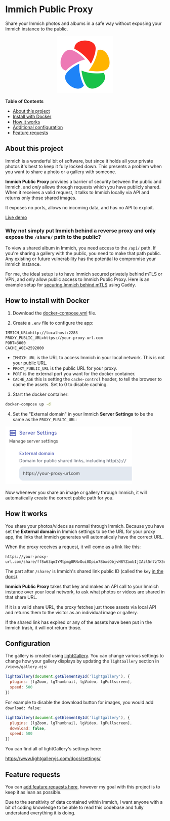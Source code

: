 # Immich Public Proxy

Share your Immich photos and albums in a safe way without exposing your Immich instance to the public.

<p align="center" width="100%">
<img src="public/images/immich.png" width="180" height="180">
</p>

**Table of Contents**

- [About this project](#description)
- [Install with Docker](#how-to-install-with-docker)
- [How it works](#how-it-works)
- [Additional configuration](#configuration)
- [Feature requests](#feature-requests)

## About this project

Immich is a wonderful bit of software, but since it holds all your private photos it's best to keep it fully locked down.
This presents a problem when you want to share a photo or a gallery with someone.

**Immich Public Proxy** provides a barrier of security between the public and Immich, and _only_ allows through requests
which you have publicly shared. When it receives a valid request, it talks to Immich locally via API and returns only
those shared images.

It exposes no ports, allows no incoming data, and has no API to exploit.

[Live demo](https://immich-demo.note.sx/share/ffSw63qnIYMtpmg0RNvOui0Dpio7BbxsObjvH8YZaobIjIAzl5n7zTX5d6EDHdOYEvo)

### Why not simply put Immich behind a reverse proxy and only expose the `/share/` path to the public?

To view a shared album in Immich, you need access to the `/api/` path. If you're sharing a gallery with the public, you need
to make that path public. Any existing or future vulnerability has the potential to compromise your Immich instance.

For me, the ideal setup is to have Immich secured privately behind mTLS or VPN, and only allow public access to Immich Public Proxy.
Here is an example setup for [securing Immich behind mTLS](./docs/securing-immich-with-mtls.md) using Caddy.

## How to install with Docker

1. Download the [docker-compose.yml](https://github.com/alangrainger/immich-public-proxy/blob/main/docker-compose.yml) file.

2. Create a `.env` file to configure the app:

```
IMMICH_URL=http://localhost:2283
PROXY_PUBLIC_URL=https://your-proxy-url.com
PORT=3000
CACHE_AGE=2592000
```

- `IMMICH_URL` is the URL to access Immich in your local network. This is not your public URL.
- `PROXY_PUBLIC_URL` is the public URL for your proxy.
- `PORT` is the external port you want for the docker container.
- `CACHE_AGE` this is setting the `cache-control` header, to tell the browser to cache the assets. Set to 0 to disable caching.

3. Start the docker container:

```bash
docker-compose up -d
```

4. Set the "External domain" in your Immich **Server Settings** to be the same as the `PROXY_PUBLIC_URL`:

<img src="public/images/server-settings.png" width="400" height="182">

Now whenever you share an image or gallery through Immich, it will automatically create the
correct public path for you.

## How it works

You share your photos/videos as normal through Immich. Because you have set the **External domain** in Immich settings
to be the URL for your proxy app, the links that Immich generates will automaticaly have the correct URL.

When the proxy receives a request, it will come as a link like this:

```
https://your-proxy-url.com/share/ffSw63qnIYMtpmg0RNvOui0Dpio7BbxsObjvH8YZaobIjIAzl5n7zTX5d6EDHdOYEvo
```

The part after `/share/` is Immich's shared link public ID (called the `key` [in the docs](https://immich.app/docs/api/get-my-shared-link)).

**Immich Public Proxy** takes that key and makes an API call to your Immich instance over your local network, to ask what
photos or videos are shared in that share URL.

If it is a valid share URL, the proxy fetches just those assets via local API and returns them to the visitor as an
individual image or gallery.

If the shared link has expired or any of the assets have been put in the Immich trash, it will not return those.

## Configuration

The gallery is created using [lightGallery](https://github.com/sachinchoolur/lightGallery). You can change various settings to change how your gallery displays by
updating the `lightGallery` section in `/views/gallery.ejs`:

```javascript
lightGallery(document.getElementById('lightgallery'), {
  plugins: [lgZoom, lgThumbnail, lgVideo, lgFullscreen],
  speed: 500
})
```

For example to disable the download button for images, you would add `download: false`:

```javascript
lightGallery(document.getElementById('lightgallery'), {
  plugins: [lgZoom, lgThumbnail, lgVideo, lgFullscreen],
  download: false,
  speed: 500
})
```

You can find all of lightGallery's settings here:

https://www.lightgalleryjs.com/docs/settings/

## Feature requests

You can [add feature requests here](https://github.com/alangrainger/immich-public-proxy/discussions/categories/feature-requests?discussions_q=is%3Aopen+category%3A%22Feature+Requests%22+sort%3Atop),
however my goal with this project is to keep it as lean as possible.

Due to the sensitivity of data contained within Immich, I want anyone with a bit of coding knowledge
to be able to read this codebase and fully understand everything it is doing.

